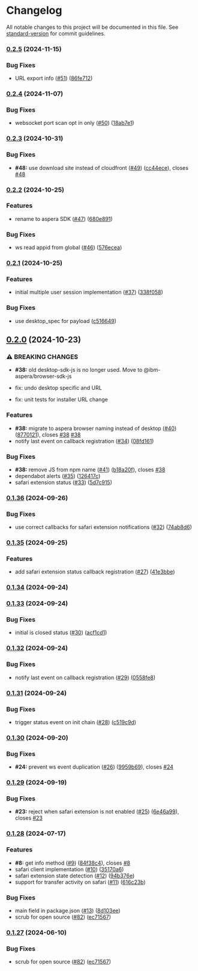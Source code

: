# Changelog

All notable changes to this project will be documented in this file. See [standard-version](https://github.com/conventional-changelog/standard-version) for commit guidelines.

### [0.2.5](https://github.com/IBM/aspera-sdk-js/compare/v0.2.4...v0.2.5) (2024-11-15)


### Bug Fixes

* URL export info ([#51](https://github.com/IBM/aspera-sdk-js/issues/51)) ([86fe712](https://github.com/IBM/aspera-sdk-js/commit/86fe712e7100bcf5fc04d0034879865198f55875))

### [0.2.4](https://github.com/IBM/aspera-sdk-js/compare/v0.2.3...v0.2.4) (2024-11-07)


### Bug Fixes

* websocket port scan opt in only ([#50](https://github.com/IBM/aspera-sdk-js/issues/50)) ([18ab7e1](https://github.com/IBM/aspera-sdk-js/commit/18ab7e19a9ba7ec8109d44ff20daf109d7759ba5))

### [0.2.3](https://github.com/IBM/aspera-sdk-js/compare/v0.2.2...v0.2.3) (2024-10-31)


### Bug Fixes

* **#48:** use download site instead of cloudfront ([#49](https://github.com/IBM/aspera-sdk-js/issues/49)) ([cc44ece](https://github.com/IBM/aspera-sdk-js/commit/cc44ecec186d8ca1fdb2797ddd0704c11c6abc0d)), closes [#48](https://github.com/IBM/aspera-sdk-js/issues/48)

### [0.2.2](https://github.com/IBM/aspera-sdk-js/compare/v0.2.1...v0.2.2) (2024-10-25)


### Features

* rename to aspera SDK ([#47](https://github.com/IBM/aspera-sdk-js/issues/47)) ([680e891](https://github.com/IBM/aspera-sdk-js/commit/680e8914f04ad3edafeae54af7ab115c5fa63045))


### Bug Fixes

* ws read appid from global ([#46](https://github.com/IBM/aspera-sdk-js/issues/46)) ([576ecea](https://github.com/IBM/aspera-sdk-js/commit/576ecea5d1a050edcac188c21779267a88f335d6))

### [0.2.1](https://github.com/IBM/aspera-sdk-js/compare/v0.2.0...v0.2.1) (2024-10-25)


### Features

* initial multiple user session implementation ([#37](https://github.com/IBM/aspera-sdk-js/issues/37)) ([338f058](https://github.com/IBM/aspera-sdk-js/commit/338f058597b00f3121ff9a1d9f53b561818e8107))


### Bug Fixes

* use desktop_spec for payload ([c516649](https://github.com/IBM/aspera-sdk-js/commit/c51664904b01a4200cba6bdef665b108567123b4))

## [0.2.0](https://github.com/IBM/aspera-sdk-js/compare/v0.1.36...v0.2.0) (2024-10-23)


### ⚠ BREAKING CHANGES

* **#38:** old desktop-sdk-js is no longer used. Move to @ibm-aspera/browser-sdk-js

* fix: undo desktop specific and URL

* fix: unit tests for installer URL change

### Features

* **#38:** migrate to aspera browser naming instead of desktop ([#40](https://github.com/IBM/aspera-sdk-js/issues/40)) ([8770121](https://github.com/IBM/aspera-sdk-js/commit/87701218e6f63c034ef334059abece2402bb6e5c)), closes [#38](https://github.com/IBM/aspera-sdk-js/issues/38) [#38](https://github.com/IBM/aspera-sdk-js/issues/38)
* notify last event on callback registration ([#34](https://github.com/IBM/aspera-sdk-js/issues/34)) ([08fd161](https://github.com/IBM/aspera-sdk-js/commit/08fd1612408ae6a66dd39f597b2ee340dfa88ace))


### Bug Fixes

* **#38:** remove JS from npm name ([#41](https://github.com/IBM/aspera-sdk-js/issues/41)) ([b18a20f](https://github.com/IBM/aspera-sdk-js/commit/b18a20f9d2610d1725b237da57e345434110ff33)), closes [#38](https://github.com/IBM/aspera-sdk-js/issues/38)
* dependabot alerts ([#35](https://github.com/IBM/aspera-sdk-js/issues/35)) ([126417c](https://github.com/IBM/aspera-sdk-js/commit/126417c9665d6103cc81e409a7d128d4d28aacf0))
* safari extension status ([#33](https://github.com/IBM/aspera-sdk-js/issues/33)) ([5d7c915](https://github.com/IBM/aspera-sdk-js/commit/5d7c9156cfaf4f6d10c0d0ac741c520c0f6d7c68))

### [0.1.36](https://github.com/IBM/aspera-sdk-js/compare/v0.1.35...v0.1.36) (2024-09-26)


### Bug Fixes

* use correct callbacks for safari extension notifications ([#32](https://github.com/IBM/aspera-sdk-js/issues/32)) ([74ab8d6](https://github.com/IBM/aspera-sdk-js/commit/74ab8d67ffb4ab17354d038dbd7821ffa1815c7f))

### [0.1.35](https://github.com/IBM/aspera-sdk-js/compare/v0.1.34...v0.1.35) (2024-09-25)


### Features

* add safari extension status callback registration ([#27](https://github.com/IBM/aspera-sdk-js/issues/27)) ([41e3bbe](https://github.com/IBM/aspera-sdk-js/commit/41e3bbe289dbd07bbb164f7daa6256207b256945))

### [0.1.34](https://github.com/IBM/aspera-sdk-js/compare/v0.1.33...v0.1.34) (2024-09-24)

### [0.1.33](https://github.com/IBM/aspera-sdk-js/compare/v0.1.32...v0.1.33) (2024-09-24)


### Bug Fixes

* initial is closed status ([#30](https://github.com/IBM/aspera-sdk-js/issues/30)) ([acf1cd1](https://github.com/IBM/aspera-sdk-js/commit/acf1cd101788fb076f5a31e30413262d0260338c))

### [0.1.32](https://github.com/IBM/aspera-sdk-js/compare/v0.1.31...v0.1.32) (2024-09-24)


### Bug Fixes

* notify last event on callback registration ([#29](https://github.com/IBM/aspera-sdk-js/issues/29)) ([0558fe8](https://github.com/IBM/aspera-sdk-js/commit/0558fe8b8ba607641cf8b79e742fe151f4b6ac54))

### [0.1.31](https://github.com/IBM/aspera-sdk-js/compare/v0.1.30...v0.1.31) (2024-09-24)


### Bug Fixes

* trigger status event on init chain ([#28](https://github.com/IBM/aspera-sdk-js/issues/28)) ([c519c9d](https://github.com/IBM/aspera-sdk-js/commit/c519c9dcc33e462614a3e42e861c440120916fc6))

### [0.1.30](https://github.com/IBM/aspera-sdk-js/compare/v0.1.29...v0.1.30) (2024-09-20)


### Bug Fixes

* **#24:** prevent ws event duplication ([#26](https://github.com/IBM/aspera-sdk-js/issues/26)) ([9959b69](https://github.com/IBM/aspera-sdk-js/commit/9959b69dcb00693f79d963bad8da73caf0932192)), closes [#24](https://github.com/IBM/aspera-sdk-js/issues/24)

### [0.1.29](https://github.com/IBM/aspera-sdk-js/compare/v0.1.28...v0.1.29) (2024-09-19)


### Bug Fixes

* **#23:** reject when safari extension is not enabled ([#25](https://github.com/IBM/aspera-sdk-js/issues/25)) ([6e46a99](https://github.com/IBM/aspera-sdk-js/commit/6e46a99a3e1fdfc8e39ef8a41cc7416d2e1163c5)), closes [#23](https://github.com/IBM/aspera-sdk-js/issues/23)

### [0.1.28](https://github.com/IBM/aspera-sdk-js/compare/v0.1.26...v0.1.28) (2024-07-17)


### Features

* **#8:** get info method ([#9](https://github.com/IBM/aspera-sdk-js/issues/9)) ([84f38c4](https://github.com/IBM/aspera-sdk-js/commit/84f38c42458d942243b7d7cb375e8c2a7287f086)), closes [#8](https://github.com/IBM/aspera-sdk-js/issues/8)
* safari client implementation ([#10](https://github.com/IBM/aspera-sdk-js/issues/10)) ([35170a6](https://github.com/IBM/aspera-sdk-js/commit/35170a6a00daa25d979ae8753e8ca79329baf422))
* safari extension state detection ([#12](https://github.com/IBM/aspera-sdk-js/issues/12)) ([94b376e](https://github.com/IBM/aspera-sdk-js/commit/94b376ec3416e0fb9e8cda5bc773a3942a09881b))
* support for transfer activity on safari  ([#11](https://github.com/IBM/aspera-sdk-js/issues/11)) ([616c23b](https://github.com/IBM/aspera-sdk-js/commit/616c23bd9f58a3da8099468bbb66b10fe0c8582a))


### Bug Fixes

* main field in package.json ([#13](https://github.com/IBM/aspera-sdk-js/issues/13)) ([8d103ee](https://github.com/IBM/aspera-sdk-js/commit/8d103ee0dffa8753c0c507f38ea375b8721555db))
* scrub for open source ([#82](https://github.com/IBM/aspera-sdk-js/issues/82)) ([ec71567](https://github.com/IBM/aspera-sdk-js/commit/ec71567f9a1271c765c13fcbe9acb8cac517e595))

### [0.1.27](https://github.com/IBM/aspera-sdk-js/compare/v0.1.26...v0.1.27) (2024-06-10)


### Bug Fixes

* scrub for open source ([#82](https://github.com/IBM/aspera-sdk-js/issues/82)) ([ec71567](https://github.com/IBM/aspera-sdk-js/commit/ec71567f9a1271c765c13fcbe9acb8cac517e595))
